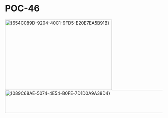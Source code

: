 # POC-46
<img width="342" height="225" alt="{654C089D-9204-40C1-9FD5-E20E7EA5B91B}" src="https://github.com/user-attachments/assets/d114f2da-05a9-47fa-986d-e667e5bcbbc0" />


<img width="513" height="74" alt="{089C68AE-5074-4E54-B0FE-7D1D0A9A38D4}" src="https://github.com/user-attachments/assets/beca8984-bc5b-4397-89a3-0b2e03d1520a" />
